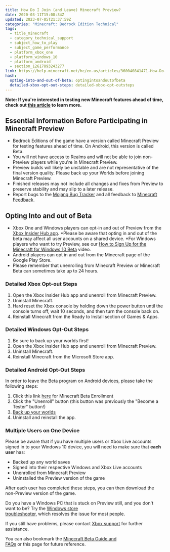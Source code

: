 ```yaml
---
title: How Do I Join (and Leave) Minecraft Preview?
date: 2020-03-11T15:08:34Z
updated: 2023-07-05T21:37:59Z
categories: "Minecraft: Bedrock Edition Technical"
tags:
  - title_minecraft
  - category_technical_support
  - subject_how_to_play
  - subject_game_performance
  - platform_xbox_one
  - platform_windows_10
  - platform_android
  - section_12617893243277
link: https://help.minecraft.net/hc/en-us/articles/360040841471-How-Do-I-Join-and-Leave-Minecraft-Preview
hash:
  opting-into-and-out-of-beta: optingintoandoutofbeta
  detailed-xbox-opt-out-steps: detailed-xbox-opt-outsteps
---
```


**Note: If you're interested in testing new Minecraft features ahead of time, check out [this article](https://www.minecraft.net/en-us/article/testing-new-minecraft-features) to learn more.**

## Essential Information Before Participating in Minecraft Preview

- Bedrock Editions of the game have a version called Minecraft Preview for testing features ahead of time. On Android, this version is called Beta.
- You will not have access to Realms and will not be able to join non-Preview players while you're in Minecraft Preview. 
- Preview builds will likely be unstable and are not representative of the final version quality. Please back up your Worlds before joining Minecraft Preview. 
- Finished releases may not include all changes and fixes from Preview to preserve stability and may slip to a later release. 
- Report bugs to the [Mojang Bug Tracker](https://bugs.mojang.com/secure/Dashboard.jspa) and all feedback to [Minecraft Feedback](https://feedback.minecraft.net/hc/en-us). 

## Opting Into and out of Beta 

- Xbox One and Windows players can opt-in and out of Preview from the [Xbox Insider Hub app](https://support.xbox.com/en-US/help/account-profile/manage-account/xbox-insider-hub). *Please be aware that opting in and out of the beta may affect all user accounts on a shared device. *For Windows players who want to try Preview, see our [How to Sign Up for the Minecraft for Windows 10 Beta](https://www.youtube.com/watch?v=VcpNfG_3irw&feature=youtu.be) video.  
- Android players can opt in and out from the Minecraft page of the Google Play Store. 
- Please remember that unenrolling from Minecraft Preview or Minecraft Beta can sometimes take up to 24 hours. 

### Detailed Xbox Opt-out Steps 

1.  Open the Xbox Insider Hub app and unenroll from Minecraft Preview. 
2.  Uninstall Minecraft. 
3.  Hard reset the Xbox console by holding down the power button until the console turns off, wait 10 seconds, and then turn the console back on. 
4.  Reinstall Minecraft from the Ready to Install section of Games & Apps. 

### Detailed Windows Opt-Out Steps 

1.  Be sure to back up your worlds first! 
2.  Open the Xbox Insider Hub app and unenroll from Minecraft Preview. 
3.  Uninstall Minecraft. 
4.  Reinstall Minecraft from the Microsoft Store app. 

### Detailed Android Opt-Out Steps

In order to leave the Beta program on Android devices, please take the following steps:  

1.  Click this link [here](https://play.google.com/apps/testing/com.mojang.minecraftpe) for Minecraft Beta Enrollment
2.  Click the "Unenroll" button (this button was previously the "Become a Tester" button!)
3.  [Back up your worlds](./How-to-Transfer-Your-World-to-Another-Device-in-Minecraft-Bedrock-Edition.md#h_01FG9YQZTD4SQM2XEP4GC28PW3)
4.  Uninstall and reinstall the app.

### Multiple Users on One Device 

Please be aware that if you have multiple users or Xbox Live accounts signed in to your Windows 10 device, you will need to make sure that **each user** has: 

- Backed up any world saves 
- Signed into their respective Windows and Xbox Live accounts 
- Unenrolled from Minecraft Preview
- Uninstalled the Preview version of the game 

After each user has completed these steps, you can then download the non-Preview version of the game. 

Do you have a Windows PC that is stuck on Preview still, and you don't want to be? Try the [Windows store troubleshooter](https://support.microsoft.com/en-us/help/4027498/microsoft-store-fix-problems-with-apps%20support.microsoft.com), which resolves the issue for most people. 

If you still have problems, please contact [Xbox support](http://support.xbox.com/) for further assistance. 

You can also bookmark the [Minecraft Beta Guide and FAQs](http://aka.ms/MinecraftXIP) or this page for future reference.
